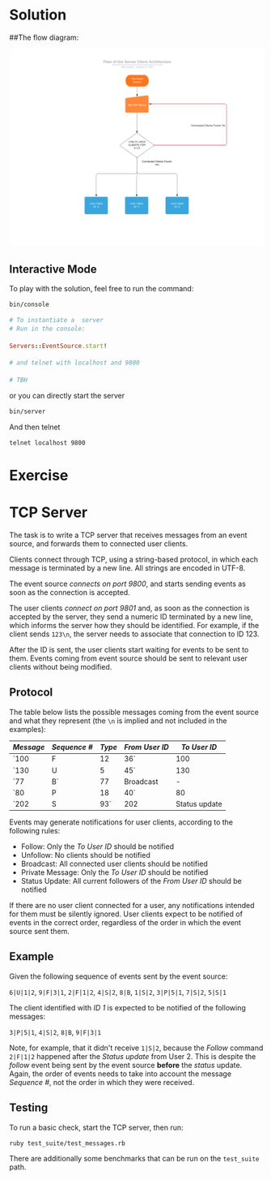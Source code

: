 # Solution

##The flow diagram:

![The Diagram](doc/architectural-diagram.png)

## Interactive Mode

To play with the solution, feel free to run the command:

```bash
bin/console
```

```ruby
# To instantiate a  server
# Run in the console:

Servers::EventSource.start!

# and telnet with localhost and 9800

# TBH
```

or you can directly start the server

```bash
bin/server
```

And then telnet

```bash
telnet localhost 9800
```

# Exercise
# TCP Server

The task is to write a TCP server that receives messages from an event source, and forwards them to connected user clients.

Clients connect through TCP, using a string-based protocol, in which each message is terminated by a new line. All strings are encoded in UTF-8.

The event source *connects on port 9800*, and starts sending events as soon as the connection is accepted.

The user clients *connect on port 9801* and, as soon as the connection is accepted by the server, they send a numeric ID terminated by a new line, which informs the server how they should be identified. For example, if the client sends `123\n`, the server needs to associate that connection to ID 123.

After the ID is sent, the user clients start waiting for events to be sent to them. Events coming from event source should be sent to relevant user clients without being modified.

## Protocol

The table below lists the possible messages coming from the event source and what they represent (the `\n` is implied and not included in the examples):

| *Message*         | *Sequence #* | *Type*                         | *From User ID*   | *To User ID* |
|-------------------|-----------------|--------------------------|--------------------|---------------|
| `100|F|12|36` | 100                 | Follow                         | 12                       | 36                 |
| `130|U|5|45`   | 130                 | Unfollow                      | 5                        | 45                 |
| `77|B`               | 77                   | Broadcast                    | -                         | -                    |
| `80|P|18|40`   | 80                   | Private message         | 18                       | 40                 |
| `202|S|93`       | 202                 | Status update             | 93                       | -                    |

Events may generate notifications for user clients, according to the following rules:

- Follow: Only the _To User ID_ should be notified
- Unfollow: No clients should be notified
- Broadcast: All connected user clients should be notified
- Private Message: Only the _To User ID_ should be notified
- Status Update: All current followers of the _From User ID_ should be notified

If there are no user client connected for a user, any notifications intended for them must be silently ignored. User clients expect to be notified of events in the correct order, regardless of the order in which the event source sent them.

## Example

Given the following sequence of events sent by the event source:

`6|U|1|2`, `9|F|3|1`, `2|F|1|2`, `4|S|2`, `8|B`, `1|S|2`, `3|P|5|1`, `7|S|2`, `5|S|1`

The client identified with _ID 1_ is expected to be notified of the following messages:

`3|P|5|1`, `4|S|2`, `8|B`, `9|F|3|1`

Note, for example, that it didn't receive `1|S|2`, because the _Follow_ command `2|F|1|2` happened after the _Status update_ from User 2. This is despite the _follow_ event being sent by the event source **before** the _status_ update. Again, the order of events needs to take into account the message *Sequence #*, not the order in which they were received.

## Testing

To run a basic check, start the TCP server, then run:
```
ruby test_suite/test_messages.rb
```

There are additionally some benchmarks that can be run on the `test_suite` path.

